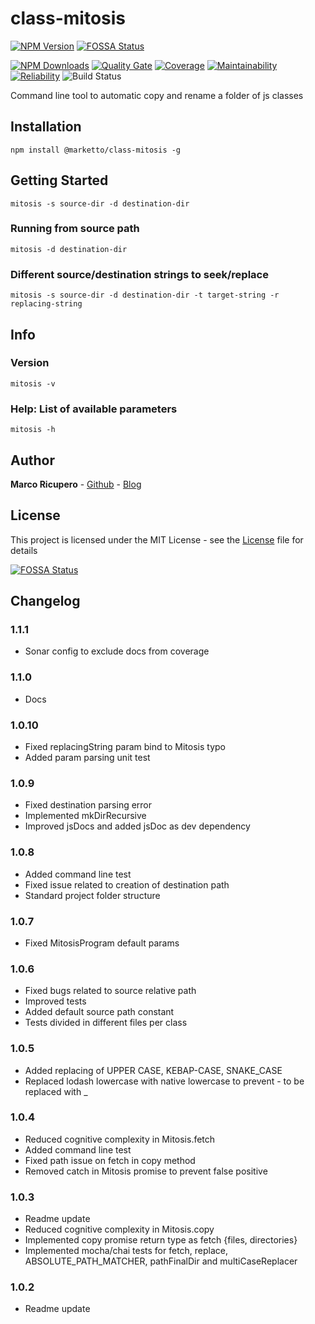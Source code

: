 # class-mitosis

[![NPM Version](http://img.shields.io/npm/v/@marketto/class-mitosis.svg?style=flat)](https://www.npmjs.org/package/@marketto/class-mitosis)[![FOSSA Status](https://app.fossa.io/api/projects/git%2Bgithub.com%2FMarketto%2FclassMitosis.svg?type=shield)](https://app.fossa.io/projects/git%2Bgithub.com%2FMarketto%2FclassMitosis?ref=badge_shield)

[![NPM Downloads](https://img.shields.io/npm/dm/@marketto/class-mitosis.svg?style=flat)](https://npmcharts.com/compare/@marketto/class-mitosis?minimal=true)
[![Quality Gate](https://sonarcloud.io/api/project_badges/measure?project=Marketto_mitosis&metric=alert_status)](https://sonarcloud.io/dashboard/index/Marketto_mitosis)
[![Coverage](https://sonarcloud.io/api/project_badges/measure?project=Marketto_mitosis&metric=coverage)](https://sonarcloud.io/dashboard/index/Marketto_mitosis)
[![Maintainability](https://sonarcloud.io/api/project_badges/measure?project=Marketto_mitosis&metric=sqale_rating)](https://sonarcloud.io/dashboard/index/Marketto_mitosis)
[![Reliability](https://sonarcloud.io/api/project_badges/measure?project=Marketto_mitosis&metric=reliability_rating)](https://sonarcloud.io/dashboard/index/Marketto_mitosis)
![Build Status](http://ci.marketto.it/buildStatus/icon?job=mitosis)

Command line tool to automatic copy and rename a folder of js classes


## Installation
```{r, engine='bash', global_install}
npm install @marketto/class-mitosis -g
```

## Getting Started
```{r, engine='bash', run}
mitosis -s source-dir -d destination-dir
```
### Running from source path
```{r, engine='bash', run}
mitosis -d destination-dir
```
### Different source/destination strings to seek/replace
```{r, engine='bash', run}
mitosis -s source-dir -d destination-dir -t target-string -r replacing-string
```

## Info
### Version
```{r, engine='bash', run}
mitosis -v
```
### Help: List of available parameters
```{r, engine='bash', run}
mitosis -h
```

## Author
**Marco Ricupero** - [Github](https://github.com/Marketto) - [Blog](http://blog.marketto.it)


## License
This project is licensed under the MIT License - see the [License](/LICENSE) file for details



[![FOSSA Status](https://app.fossa.io/api/projects/git%2Bgithub.com%2FMarketto%2FclassMitosis.svg?type=large)](https://app.fossa.io/projects/git%2Bgithub.com%2FMarketto%2FclassMitosis?ref=badge_large)

## Changelog
### 1.1.1
- Sonar config to exclude docs from coverage
### 1.1.0
- Docs
### 1.0.10
- Fixed replacingString param bind to Mitosis typo
- Added param parsing unit test
### 1.0.9
- Fixed destination parsing error
- Implemented mkDirRecursive
- Improved jsDocs and added jsDoc as dev dependency
### 1.0.8
- Added command line test
- Fixed issue related to creation of destination path
- Standard project folder structure
### 1.0.7
- Fixed MitosisProgram default params
### 1.0.6
- Fixed bugs related to source relative path
- Improved tests
- Added default source path constant
- Tests divided in different files per class
### 1.0.5
- Added replacing of UPPER CASE, KEBAP-CASE, SNAKE_CASE
- Replaced lodash lowercase with native lowercase to prevent - to be replaced with _
### 1.0.4
- Reduced cognitive complexity in Mitosis.fetch
- Added command line test
- Fixed path issue on fetch in copy method
- Removed catch in Mitosis promise to prevent false positive
### 1.0.3
- Readme update
- Reduced cognitive complexity in Mitosis.copy
- Implemented copy promise return type as fetch {files, directories}
- Implemented mocha/chai tests for fetch, replace, ABSOLUTE_PATH_MATCHER, pathFinalDir and multiCaseReplacer
### 1.0.2
- Readme update